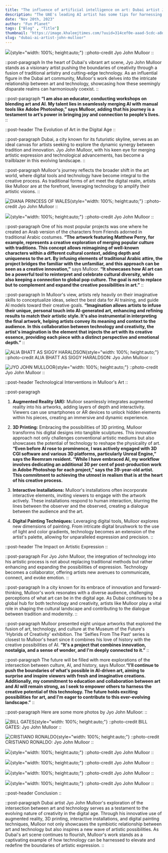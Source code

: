 ```yaml
---
title: "The influence of artificial intelligence on art: Dubai artist Jyo John Mulloor"
description: "The UAE's leading AI artist has some tips for harnessing the power of imagination with the help of Artificial Intelligence"
date: "Nov 20th, 2023"
author: "Fun Planet"
tags: ["Blog" , "Title"]
thumbnail: "https://image.khaleejtimes.com/?uuid=314cef0e-aaad-5cdc-a8db-68bb14276695&function=fit&type=preview&source=false&q=75&maxsize=1500&scaleup=0"
slug: "dubai-ai-artist-john-mulloor"
---
```

![](https://image.khaleejtimes.com/?uuid=171784a0-31c1-5522-ba4f-96dac89d2d21&function=fit&type=preview&source=false&q=75&maxsize=1500&scaleup=0){style="width: 100%; height:auto;"}
::photo-credit
Jyo John Mulloor
::

::post-paragraph
In the heart of Dubai's vibrant art scene, Jyo John Mulloor stands as a visionary artist pushing the boundaries of creativity through a fusion of traditional artistry and cutting-edge technology. As an influential figure in the Dubai art community, Mulloor's work delves into the intricate relationship between art and technology, showcasing how these seemingly disparate realms can harmoniously coexist.
::

::post-paragraph
**“I am also an educator, conducting workshops on blending art and AI. My talent lies in seamlessly merging AI with manual tools like Adobe Photoshop,” says Mulloor, adding that his journey is a testament to art’s power in bringing joy and connection to people’s lives.**
::

::post-header
The Evolution of Art in the Digital Age
::

::post-paragraph
Dubai, a city known for its futuristic skyline, serves as an ideal canvas for artists seeking to explore the dynamic synergy between tradition and innovation. Jyo John Mulloor, with his keen eye for merging artistic expression and technological advancements, has become a trailblazer in this evolving landscape.
::

::post-paragraph
Mulloor's journey reflects the broader shift in the art world, where digital tools and technology have become integral to the creative process. As traditional forms of art meet the digital realm, artists like Mulloor are at the forefront, leveraging technology to amplify their artistic visions.
::

![DIANA PRINCESS OF WALES](https://image.khaleejtimes.com/?uuid=fae90de9-b889-5ab7-b512-b954239d8eac&function=fit&type=preview&source=false&q=75&maxsize=1500&scaleup=0){style="width: 100%; height:auto;"}
::photo-credit
Jyo John Mulloor
::

![](https://image.khaleejtimes.com/?uuid=c0bb8f05-fc3b-586a-9ce5-bcdc005b3dec&function=fit&type=preview&source=false&q=75&maxsize=1500&scaleup=0){style="width: 100%; height:auto;"}
::photo-credit
Jyo John Mulloor
::

::post-paragraph
One of his most popular projects was one where he created an Arab version of the characters from Friends adorned in traditional Arabic costumes. **“The artwork featuring Matthew Perry, for example, represents a creative exploration of merging popular culture with traditions. This concept allows reimagining of well-known characters within a different cultural context, adding depth and uniqueness to the art. By infusing elements of traditional Arabic attire, the project bridges the familiar with the unfamiliar, and this approach can be seen as a creative innovation,”** says Mulloor. **“It showcases how AI art can be a powerful tool to reinterpret and celebrate cultural diversity, while also keeping a connection to global pop culture. The goal is not to replace but to complement and expand the creative possibilities in art.”**
::

::post-paragraph
In Mulloor's view, artists rely heavily on their imaginative skills to conceptualize ideas, select the best data for AI training, and guide AI models toward their creative goals. **“Imagination allows artists to infuse their unique, personal touch into AI-generated art, enhancing and refining results to match their artistic style. It's also instrumental in interpreting the final artwork, helping artists convey its meaning and context to the audience. In this collaboration between technology and creativity, the artist's imagination is the element that injects the art with its creative essence, providing each piece with a distinct perspective and emotional depth.”**
::

![ALIA BHATT AS SIGGY HARALDSON](https://image.khaleejtimes.com/?uuid=0f19987e-0261-53b9-821c-de2b31a6c8d6&function=fit&type=preview&source=false&q=75&maxsize=1500&scaleup=0){style="width: 100%; height:auto;"}
::photo-credit
ALIA BHATT AS SIGGY HARALDSON: Jyo John Mulloor
::

![JYO JOHN MULLOOR](https://image.khaleejtimes.com/?uuid=dac6373a-3aca-55a5-ac6f-6ce347660e02&function=fit&type=preview&source=false&q=75&maxsize=1500&scaleup=0){style="width: 100%; height:auto;"}
::photo-credit
Jyo John Mulloor
::

::post-header
Technological Interventions in Mulloor's Art
::

::post-paragragh
1. **Augmented Reality (AR):** Mulloor seamlessly integrates augmented reality into his artworks, adding layers of depth and interactivity. Viewers can use smartphones or AR devices to unlock hidden elements within his pieces, creating an immersive and dynamic experience.

2. **3D Printing:** Embracing the possibilities of 3D printing, Mulloor transforms his digital designs into tangible sculptures. This innovative approach not only challenges conventional artistic mediums but also showcases the potential of technology to reshape the physicality of art. **“Even before AI rose to prominence, I was actively engaged with 3D CGI software and various 3D platforms, particularly Unreal Engine,” says the Reemram resident. “While I have embraced AI, my workflow involves dedicating an additional 30 per cent of post-production work in Adobe Photoshop for each project,” says the 39-year-old artist. This commitment to achieving the utmost in realism that is at the heart of his creative process.**

3. **Interactive Installations:** Mulloor's installations often incorporate interactive elements, inviting viewers to engage with the artwork actively. These installations respond to human interaction, blurring the lines between the observer and the observed, creating a dialogue between the audience and the art.

4. **Digital Painting Techniques:** Leveraging digital tools, Mulloor explores new dimensions of painting. From intricate digital brushwork to the use of light and color gradients, technology becomes an extension of the artist's palette, allowing for unparalleled expression and precision.
::

::post-header
The Impact on Artistic Expression
::

::post-paragraph
For Jyo John Mulloor, the integration of technology into his artistic process is not about replacing traditional methods but rather enhancing and expanding the possibilities of expression. Technology becomes a collaborator, offering artists new avenues to communicate, connect, and evoke emotion.
::

::post-paragraph
In a city known for its embrace of innovation and forward-thinking, Mulloor's work resonates with a diverse audience, challenging perceptions of what art can be in the digital age. As Dubai continues to be a global hub for both technology and creativity, artists like Mulloor play a vital role in shaping the cultural landscape and contributing to the dialogue between tradition and modernity.
::

::post-paragraph
Mulloor presented eight unique artworks that explored the fusion of art, technology, and culture at the Museum of the Future's 'Hybrids of Creativity' exhibition. The 'Selfies From The Past' series is closest to Mulloor's heart since it combines his love of history with the creative possibilities of AI. **“It's a project that combines innovation, nostalgia, and a sense of wonder, and I'm deeply connected to it.”**
::

::post-paragraph
The future will be filled with more explorations of the intersection between culture, AI, and history, says Mulloor.**“I'll continue to push the boundaries of what's possible in AI-driven art, aiming to surprise and inspire viewers with fresh and imaginative creations. Additionally, my commitment to education and collaboration between art and AI will remain strong, as I seek to empower others to harness the creative potential of this technology. The future holds exciting possibilities for art, and I'm eager to contribute to this ever-evolving landscape.”**
::

::post-paragraph
Here are some more photos by Jyo John Mulloor:
::

![BILL GATES](https://image.khaleejtimes.com/?uuid=c0935cb0-1edc-5965-b870-415387575d72&function=fit&type=preview&source=false&q=75&maxsize=1500&scaleup=0){style="width: 100%; height:auto;"}
::photo-credit
BILL GATES: Jyo John Mulloor
::

![CRISTIANO RONALDO](https://image.khaleejtimes.com/?uuid=a7a5b41d-9ad7-5113-9707-e1133df0c424&function=fit&type=preview&source=false&q=75&maxsize=1500&scaleup=0){style="width: 100%; height:auto;"}
::photo-credit
CRISTIANO RONALDO: Jyo John Mulloor
::

![](https://image.khaleejtimes.com/?uuid=bb26bbab-3466-56a3-89dc-fe991a2c6090&function=fit&type=preview&source=false&q=75&maxsize=1500&scaleup=0){style="width: 100%; height:auto;"}
::photo-credit
Jyo John Mulloor
::

![](https://image.khaleejtimes.com/?uuid=f3a57ebf-9bd1-545d-a6c4-22337f04dfca&function=fit&type=preview&source=false&q=75&maxsize=1500&scaleup=0){style="width: 100%; height:auto;"}
::photo-credit
Jyo John Mulloor
::

![](https://image.khaleejtimes.com/?uuid=d5c155a6-b318-58e1-868c-3568c5697ca4&function=fit&type=preview&source=false&q=75&maxsize=1500&scaleup=0){style="width: 100%; height:auto;"}
::photo-credit
Jyo John Mulloor
::

![](https://image.khaleejtimes.com/?uuid=314cef0e-aaad-5cdc-a8db-68bb14276695&function=fit&type=preview&source=false&q=75&maxsize=1500&scaleup=0){style="width: 100%; height:auto;"}
::photo-credit
Jyo John Mulloor
::

::post-header
Conclusion
::

::post-paragraph
Dubai artist Jyo John Mulloor's exploration of the intersection between art and technology serves as a testament to the evolving nature of creativity in the digital age. Through his innovative use of augmented reality, 3D printing, interactive installations, and digital painting techniques, Mulloor not only showcases the symbiotic relationship between art and technology but also inspires a new wave of artistic possibilities. As Dubai's art scene continues to flourish, Mulloor's work stands as a captivating example of how technology can be harnessed to elevate and redefine the boundaries of artistic expression.
::
